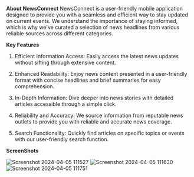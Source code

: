 **About NewsConnect**
NewsConnect is a user-friendly mobile application designed to provide you with a seamless and efficient way to stay updated on current events. We understand the importance of staying informed, which is why we've curated a selection of news headlines from various reliable sources across different categories.

**Key Features**
1. Efficient Information Access: Easily access the latest news updates without sifting through extensive content.

2. Enhanced Readability: Enjoy news content presented in a user-friendly format with concise headlines and brief summaries for easy comprehension.

3. In-Depth Information: Dive deeper into news stories with detailed articles accessible through a simple click.

4. Reliability and Accuracy: We source information from reputable news outlets to provide you with reliable and accurate news coverage.

5. Search Functionality: Quickly find articles on specific topics or events with our user-friendly search function.

**ScreenShots**

![Screenshot 2024-04-05 111527](https://github.com/Akhil-1511/Connect-News/assets/141147359/1a04dd5b-161e-4ed4-bdcd-878e003923da)
![Screenshot 2024-04-05 111630](https://github.com/Akhil-1511/Connect-News/assets/141147359/353d01c9-baa7-4b43-96d4-549e4eed6723)
![Screenshot 2024-04-05 111751](https://github.com/Akhil-1511/Connect-News/assets/141147359/f05b21a9-5a31-48d0-86e9-3844ee408226)






